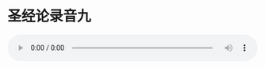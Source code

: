 # 圣经论录音九

<audio style="width: 100%;" preload="false" controls controlslist="nodownload"><source src="//file.simai.life/audio/mp3/old/27366.mp3" type="audio/mpeg">Your browser does not support the audio element.</audio>


